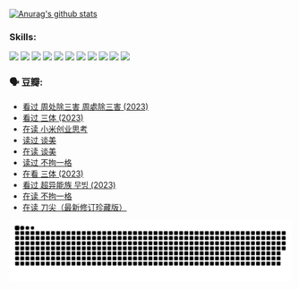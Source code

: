 
[![Anurag's github stats](https://github-readme-stats.vercel.app/api?username=w940853815)](https://github.com/anuraghazra/github-readme-stats)

### Skills:

<code><img height="32" src="https://cdn.jsdelivr.net/npm/simple-icons@v5/icons/python.svg"></code>
<code><img height="32" src="https://cdn.jsdelivr.net/npm/simple-icons@v5/icons/javascript.svg"></code>
<code><img height="32" src="https://cdn.jsdelivr.net/npm/simple-icons@v5/icons/django.svg"></code>
<code><img height="32" src="https://cdn.jsdelivr.net/npm/simple-icons@v5/icons/flask.svg"></code>
<code><img height="32" src="https://cdn.jsdelivr.net/npm/simple-icons@v5/icons/vuetify.svg"></code>
<code><img height="32" src="https://cdn.jsdelivr.net/npm/simple-icons@v5/icons/git.svg"></code>
<code><img height="32" src="https://cdn.jsdelivr.net/npm/simple-icons@v5/icons/docker.svg"></code>
<code><img height="32" src="https://cdn.jsdelivr.net/npm/simple-icons@v5/icons/postgresql.svg"></code>
<code><img height="32" src="https://cdn.jsdelivr.net/npm/simple-icons@v5/icons/elasticsearch.svg"></code>
<code><img height="32" src="https://cdn.jsdelivr.net/npm/simple-icons@v5/icons/macos.svg"></code>
<code><img height="32" src="https://cdn.jsdelivr.net/npm/simple-icons@v5/icons/linux.svg"></code>

### 🗣 豆瓣:

<!-- DOUBAN-ACTIVITIES:START -->
- [看过 周处除三害 周處除三害‎ (2023)](https://www.douban.com/people/136069238/status/4575646701/?_i=13384779)
- [看过 三体‎ (2023)](https://www.douban.com/people/136069238/status/4574263039/?_i=13384779)
- [在读 小米创业思考](https://www.douban.com/people/136069238/status/4572047905/?_i=13384779)
- [读过 谈美](https://www.douban.com/people/136069238/status/4572047629/?_i=13384779)
- [在读 谈美](https://www.douban.com/people/136069238/status/4560861771/?_i=13384779)
- [读过 不拘一格](https://www.douban.com/people/136069238/status/4560861445/?_i=13384779)
- [在看 三体‎ (2023)](https://www.douban.com/people/136069238/status/4558185093/?_i=13384779)
- [看过 超异能族 무빙‎ (2023)](https://www.douban.com/people/136069238/status/4556824186/?_i=13384779)
- [在读 不拘一格](https://www.douban.com/people/136069238/status/4541712161/?_i=13384779)
- [在读 刀尖（最新修订珍藏版）](https://www.douban.com/people/136069238/status/4541711339/?_i=13384779)
<!-- DOUBAN-ACTIVITIES:END -->


![Snake animation](https://raw.githubusercontent.com/w940853815/w940853815/output/github-contribution-grid-snake.svg)

<!--
**w940853815/w940853815** is a ✨ _special_ ✨ repository because its `README.md` (this file) appears on your GitHub profile.

Here are some ideas to get you started:

- 🔭 I’m currently working on ...
- 🌱 I’m currently learning ...
- 👯 I’m looking to collaborate on ...
- 🤔 I’m looking for help with ...
- 💬 Ask me about ...
- 📫 How to reach me: ...
- 😄 Pronouns: ...
- ⚡ Fun fact: ...
-->
